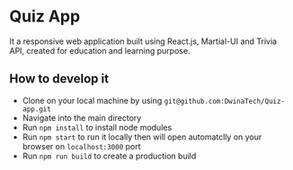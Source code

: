 # Quiz App

It a responsive web application built using React.js, Martial-UI and Trivia API, created for education and learning purpose.

## How to develop it

- Clone on your local machine by using `git@github.com:DwinaTech/Quiz-app.git`
- Navigate into the main directory
- Run `npm install` to install node modules
- Run `npm start` to run it locally then will open automatclly on your browser on `localhost:3000` port
- Run `npm run build` to create a production build
